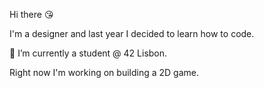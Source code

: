 Hi there :kissing_heart:

I'm a designer and last year I decided to learn how to code.

🌱 I’m currently a student @ 42 Lisbon.

Right now I'm working on building a 2D game.
